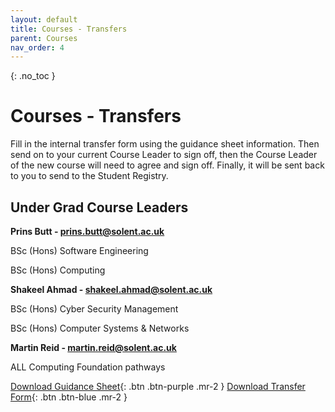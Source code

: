 ```yaml
---
layout: default
title: Courses - Transfers
parent: Courses
nav_order: 4
---
```


{: .no_toc }

# Courses - Transfers

Fill in the internal transfer form using the guidance sheet information. Then send on to your current Course Leader to sign off, then the Course Leader of the new course will need to agree and sign off. Finally, it will be sent back to you to send to the Student Registry.


## Under Grad Course Leaders

**Prins Butt - prins.butt@solent.ac.uk**

BSc (Hons) Software Engineering

BSc (Hons) Computing

**Shakeel Ahmad - shakeel.ahmad@solent.ac.uk**

BSc (Hons) Cyber Security Management

BSc (Hons) Computer Systems & Networks 

**Martin Reid - martin.reid@solent.ac.uk**

ALL Computing Foundation pathways

[Download Guidance Sheet](https://github.com/martinsolent/solent_store/raw/main/internal_transfer_info/New_2021/internal_trans_comp_course_info_2021.docx){: .btn .btn-purple .mr-2 }
[Download Transfer Form](https://github.com/martinsolent/solent_store/raw/main/internal_transfer_info/New_2021/internal_trans_fillable_2021.docx){: .btn .btn-blue .mr-2 }

